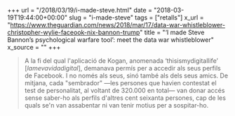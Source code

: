 +++
url = "/2018/03/19/i-made-steve.html"
date = "2018-03-19T19:44:00+00:00"
slug = "i-made-steve"
tags = ["retalls"]
x_url = "https://www.theguardian.com/news/2018/mar/17/data-war-whistleblower-christopher-wylie-faceook-nix-bannon-trump"
title = "‘I made Steve Bannon’s psychological warfare tool’: meet the data war whistleblower"
x_source = ""
+++


> A la fi del qual l'aplicació de Kogan, anomenada ‘thisismydigitallife’ \[*lamevavidadigital*], demanava permís per a accedir als seus perfils de Facebook. I no només als seus, sinó també als dels seus amics. De mitjana, cada "sembrador" —les persones que havien contestat el test de personalitat, al voltant de 320.000 en total— van donar accés sense saber-ho als perfils d'altres cent seixanta persones, cap de les quals se'n van assabentar ni van tenir motius per a sospitar-ho. 

